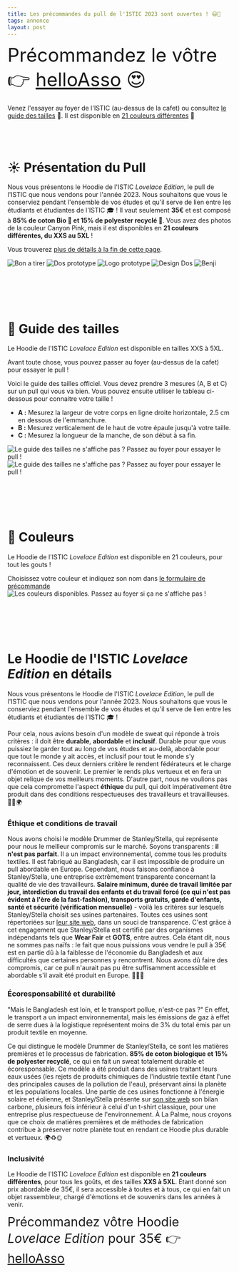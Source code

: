 ```yaml
---
title: Les précommandes du pull de l'ISTIC 2023 sont ouvertes ! 😃👕
tags: annonce
layout: post
---
```


<span style="font-size: 3em;">Précommandez le vôtre 👉 [helloAsso](https://www.helloasso.com/associations/palme/boutiques/precommande-hoodie-de-l-istic) 😍</span>

Venez l'essayer au foyer de l'ISTIC (au-dessus de la cafet) ou consultez [le guide des tailles](#tailles-et-couleurs) 👚.
Il est disponible en [21 couleurs différentes](#couleurs) 🌈
<br><br><br><br>

# ☀️ Présentation du Pull

Nous vous présentons le Hoodie de l'ISTIC *Lovelace Edition*, le pull de l'ISTIC que nous vendons pour l'année 2023. Nous souhaitons que vous le conserviez pendant l'ensemble de vos études et qu'il serve de lien entre les étudiants et étudiantes de l'ISTIC 🎓 ! Il vaut seulement **35€** et est composé à **85% de coton Bio 🌱 et 15% de polyester recyclé 👕**. Vous avez des photos de la couleur Canyon Pink, mais il est disponibles en **21 couleurs différentes, du XXS au 5XL** !

Vous trouverez [plus de détails à la fin de cette page](#le-hoodie-de-listic-lovelace-edition-en-détails).

![Bon a tirer](/assets/img/BAT.png)
![Dos prototype](/assets/img/pull%20dos.jpg)
![Logo prototype](/assets/img/pull%20logo.jpg)
![Design Dos](/assets/img/design%20pull%202023.png)
![Benji](/assets/img/benji.jpg)

<br><br><br><br>

# 👚 Guide des tailles

Le Hoodie de l'ISTIC _Lovelace Edition_ est disponible en tailles XXS à 5XL.

Avant toute chose, vous pouvez passer au foyer (au-dessus de la cafet) pour essayer le pull !

Voici le guide des tailles officiel. Vous devez prendre 3 mesures (A, B et C) sur un pull qui vous va bien. Vous pouvez ensuite utiliser le tableau ci-dessous pour connaitre votre taille !

- **A :** Mesurez la largeur de votre corps en ligne droite horizontale, 2.5 cm en dessous de l'emmanchure.
- **B :** Mesurez verticalement de le haut de votre épaule jusqu'à votre taille.
- **C :** Mesurez la longueur de la manche, de son début à sa fin.

![Le guide des tailles ne s'affiche pas ? Passez au foyer pour essayer le pull !](/assets/img/guide-des-tailles.png)
![Le guide des tailles ne s'affiche pas ? Passez au foyer pour essayer le pull !](/assets/img/guide-des-tailles-zoom.png)

<br><br><br><br>

# 🌈 Couleurs

Le Hoodie de l'ISTIC *Lovelace Edition* est disponible en 21 couleurs, pour tout les gouts !

Choisissez votre couleur et indiquez son nom dans [le formulaire de précommande](https://www.helloasso.com/associations/palme/boutiques/precommande-hoodie-de-l-istic)
![Les couleurs disponibles. Passez au foyer si ça ne s'affiche pas !](/assets/img/couleurs.png)

<br><br><br><br>

# Le Hoodie de l'ISTIC *Lovelace Edition* en détails
Nous vous présentons le Hoodie de l'ISTIC *Lovelace Edition*, le pull de l'ISTIC que nous vendons pour l'année 2023. Nous souhaitons que vous le conserviez pendant l'ensemble de vos études et qu'il serve de lien entre les étudiants et étudiantes de l'ISTIC 🎓 !

Pour cela, nous avions besoin d'un modèle de sweat qui réponde à trois critères : il doit être **durable**, **abordable** et **inclusif**. Durable pour que vous puissiez le garder tout au long de vos études et au-delà, abordable pour que tout le monde y ait accès, et inclusif pour tout le monde s'y reconnaissent. Ces deux derniers critère le rendent fédérateurs et le charge d'émotion et de souvenir. Le premier le rends plus vertueux et en fera un objet relique de vos meilleurs moments. D'autre part, nous ne voulions pas que cela compromette l'aspect **éthique** du pull, qui doit impérativement être produit dans des conditions respectueuses des travailleurs et travailleuses. 👕🌱🌍

### Éthique et conditions de travail

Nous avons choisi le modèle Drummer de Stanley/Stella, qui représente pour nous le meilleur compromis sur le marché. Soyons transparents : **il n'est pas parfait**. Il a un impact environnemental, comme tous les produits textiles. Il est fabriqué au Bangladesh, car il est impossible de produire un pull abordable en Europe.
Cependant, nous faisons confiance à Stanley/Stella, une entreprise extrêmement transparente concernant la qualité de vie des travailleurs. **Salaire minimum, durée de travail limitée par jour, interdiction du travail des enfants et du travail forcé (ce qui n'est pas évident à l'ère de la fast-fashion), transports gratuits, garde d'enfants, santé et sécurité (vérification mensuelle)** - voilà les critères sur lesquels Stanley/Stella choisit ses usines partenaires. Toutes ces usines sont répertoriées sur [leur site web](https://www.stanleystella.com/fr-be/), dans un souci de transparence. C'est grâce à cet engagement que Stanley/Stella est certifié par des organismes indépendants tels que **Wear Fair** et **GOTS**, entre autres. Cela étant dit, nous ne sommes pas naïfs : le fait que nous puissions vous vendre le pull à 35€ est en partie dû à la faiblesse de l'économie du Bangladesh et aux difficultés que certaines personnes y rencontrent. Nous avons dû faire des compromis, car ce pull n'aurait pas pu être suffisamment accessible et abordable s'il avait été produit en Europe. 💼🤝🌱

### Écoresponsabilité et durabilité

"Mais le Bangladesh est loin, et le transport pollue, n'est-ce pas ?" En effet, le transport a un impact environnemental, mais les émissions de gaz à effet de serre dues à la logistique représentent moins de 3% du total émis par un produit textile en moyenne.

Ce qui distingue le modèle Drummer de Stanley/Stella, ce sont les matières premières et le processus de fabrication. **85% de coton biologique et 15% de polyester recyclé**, ce qui en fait un sweat totalement durable et écoresponsable. Ce modèle a été produit dans des usines traitant leurs eaux usées (les rejets de produits chimiques de l'industrie textile étant l'une des principales causes de la pollution de l'eau), préservant ainsi la planète et les populations locales. Une partie de ces usines fonctionne à l'énergie solaire et éolienne, et Stanley/Stella présente sur [son site web](https://www.stanleystella.com/fr-be/) son bilan carbone, plusieurs fois inférieur à celui d'un t-shirt classique, pour une entreprise plus respectueuse de l'environnement. À La Palme, nous croyons que ce choix de matières premières et de méthodes de fabrication contribue à préserver notre planète tout en rendant ce Hoodie plus durable et vertueux. 🌍♻️🌞

### Inclusivité

Le Hoodie de l'ISTIC _Lovelace Edition_ est disponible en **21 couleurs différentes**, pour tous les goûts, et des tailles **XXS à 5XL**. Étant donné son prix abordable de 35€, il sera accessible à toutes et à tous, ce qui en fait un objet rassembleur, chargé d'émotions et de souvenirs dans les années à venir.

<span style="font-size: 2em;">Précommandez vôtre Hoodie _Lovelace Edition_ pour 35€ 👉 [helloAsso](https://www.helloasso.com/associations/palme/boutiques/precommande-hoodie-de-l-istic)</span>